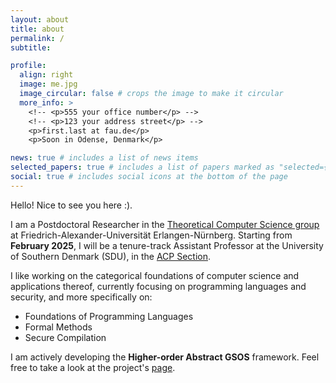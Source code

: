 ```yaml
---
layout: about
title: about
permalink: /
subtitle:

profile:
  align: right
  image: me.jpg
  image_circular: false # crops the image to make it circular
  more_info: >
    <!-- <p>555 your office number</p> -->
    <!-- <p>123 your address street</p> -->
    <p>first.last at fau.de</p>
    <p>Soon in Odense, Denmark</p>

news: true # includes a list of news items
selected_papers: true # includes a list of papers marked as "selected={true}"
social: true # includes social icons at the bottom of the page
---
```


Hello! Nice to see you here :).

I am a Postdoctoral Researcher in the [Theoretical Computer Science group](https://www8.cs.fau.de/) at Friedrich-Alexander-Universität Erlangen-Nürnberg. Starting from **February 2025**, I will be a tenure-track Assistant Professor at the University of Southern Denmark (SDU), in the [ACP Section](https://acp.sdu.dk/).

I like working on the categorical foundations of computer science and applications thereof, currently focusing on programming languages and security, and more specifically on:

- Foundations of Programming Languages
- Formal Methods
- Secure Compilation

I am actively developing the **Higher-order Abstract GSOS** framework. Feel free to take a look at the project's [page](https://www.steliostsampas.com/projects/atlas/).
